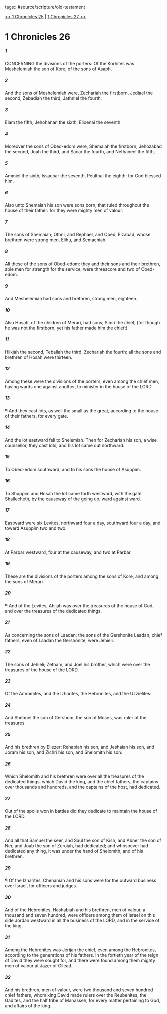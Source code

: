 tags:: #source/scripture/old-testament

[<< 1 Chronicles 25](old-testament/13_1_Chronicles/1_Chronicles_25.md) | [1 Chronicles 27 >>](old-testament/13_1_Chronicles/1_Chronicles_27.md)

# 1 Chronicles 26

##### 1

CONCERNING the divisions of the porters: Of the Korhites was Meshelemiah the son of Kore, of the sons of Asaph.

##### 2

And the sons of Meshelemiah were, Zechariah the firstborn, Jediael the second, Zebadiah the third, Jathniel the fourth,

##### 3

Elam the fifth, Jehohanan the sixth, Elioenai the seventh.

##### 4

Moreover the sons of Obed-edom were, Shemaiah the firstborn, Jehozabad the second, Joah the third, and Sacar the fourth, and Nethaneel the fifth,

##### 5

Ammiel the sixth, Issachar the seventh, Peulthai the eighth: for God blessed him.

##### 6

Also unto Shemaiah his son were sons born, that ruled throughout the house of their father: for they were mighty men of valour.

##### 7

The sons of Shemaiah; Othni, and Rephael, and Obed, Elzabad, whose brethren were strong men, Elihu, and Semachiah.

##### 8

All these of the sons of Obed-edom: they and their sons and their brethren, able men for strength for the service, were threescore and two of Obed-edom.

##### 9

And Meshelemiah had sons and brethren, strong men, eighteen.

##### 10

Also Hosah, of the children of Merari, had sons; Simri the chief, (for though he was not the firstborn, yet his father made him the chief;)

##### 11

Hilkiah the second, Tebaliah the third, Zechariah the fourth: all the sons and brethren of Hosah were thirteen.

##### 12

Among these were the divisions of the porters, even among the chief men, having wards one against another, to minister in the house of the LORD.

##### 13

¶ And they cast lots, as well the small as the great, according to the house of their fathers, for every gate.

##### 14

And the lot eastward fell to Shelemiah. Then for Zechariah his son, a wise counsellor, they cast lots; and his lot came out northward.

##### 15

To Obed-edom southward; and to his sons the house of Asuppim.

##### 16

To Shuppim and Hosah the lot came forth westward, with the gate Shallecheth, by the causeway of the going up, ward against ward.

##### 17

Eastward were six Levites, northward four a day, southward four a day, and toward Asuppim two and two.

##### 18

At Parbar westward, four at the causeway, and two at Parbar.

##### 19

These are the divisions of the porters among the sons of Kore, and among the sons of Merari.

##### 20

¶ And of the Levites, Ahijah was over the treasures of the house of God, and over the treasures of the dedicated things.

##### 21

As concerning the sons of Laadan; the sons of the Gershonite Laadan, chief fathers, even of Laadan the Gershonite, were Jehieli.

##### 22

The sons of Jehieli; Zetham, and Joel his brother, which were over the treasures of the house of the LORD.

##### 23

Of the Amramites, and the Izharites, the Hebronites, and the Uzzielites:

##### 24

And Shebuel the son of Gershom, the son of Moses, was ruler of the treasures.

##### 25

And his brethren by Eliezer; Rehabiah his son, and Jeshaiah his son, and Joram his son, and Zichri his son, and Shelomith his son.

##### 26

Which Shelomith and his brethren were over all the treasures of the dedicated things, which David the king, and the chief fathers, the captains over thousands and hundreds, and the captains of the host, had dedicated.

##### 27

Out of the spoils won in battles did they dedicate to maintain the house of the LORD.

##### 28

And all that Samuel the seer, and Saul the son of Kish, and Abner the son of Ner, and Joab the son of Zeruiah, had dedicated; and whosoever had dedicated any thing, it was under the hand of Shelomith, and of his brethren.

##### 29

¶ Of the Izharites, Chenaniah and his sons were for the outward business over Israel, for officers and judges.

##### 30

And of the Hebronites, Hashabiah and his brethren, men of valour, a thousand and seven hundred, were officers among them of Israel on this side Jordan westward in all the business of the LORD, and in the service of the king.

##### 31

Among the Hebronites was Jerijah the chief, even among the Hebronites, according to the generations of his fathers. In the fortieth year of the reign of David they were sought for, and there were found among them mighty men of valour at Jazer of Gilead.

##### 32

And his brethren, men of valour, were two thousand and seven hundred chief fathers, whom king David made rulers over the Reubenites, the Gadites, and the half tribe of Manasseh, for every matter pertaining to God, and affairs of the king.
